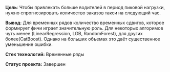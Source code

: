 **Цель**: Чтобы привлекать больше водителей в период пиковой нагрузки, нужно спрогнозировать количество заказов такси на следующий час.

**Вывод**: Для временных рядов количество временных сдвигов, которое формирует фичи играет значительную роль. Для некоторых алгоримов чуть менее (LinearRegression, LGB, RandomForest), для других более(CatBoost). Однако на больших объемах это даёт существенное уменьшение ошибки.

**Стек технологий:** Временные ряды

**Статус проекта:** Завершен